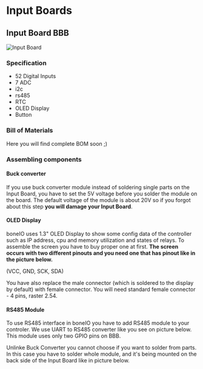 # Input Boards

## Input Board BBB

![Input Board](/img/input_board_text.jpg)

### Specification

- 52 Digital Inputs
- 7 ADC
- i2c
- rs485
- RTC
- OLED Display
- Button

### Bill of Materials

Here you will find complete BOM soon ;)

### Assembling components

#### Buck converter

If you use buck converter module instead of soldering single parts on the Input Board, you have to set the 5V voltage before you solder the module on the board. The default voltage of the module is about 20V so if you forgot about this step **you will damage your Input Board**.

<!-- ![lm2596](../_static/lm2596.jpg) -->

#### OLED Display

boneIO uses 1.3" OLED Display to show some config data of the controller such as IP address, cpu and memory utilization and states of relays.
To assemble the screen you have to buy proper one at first. **The screen occurs with two different pinouts and you need one that has pinout like in the picture below.**

<!-- ![OLED Front](../_static/oled_front.jpg) -->

(VCC, GND, SCK, SDA)

You have also replace the male connector (which is soldered to the display by default) with female connector. You will need standard female connector - 4 pins, raster 2.54.

<!-- ![OLED Back](../_static/oled_back.jpg) -->

#### RS485 Module

To use RS485 interface in boneIO you have to add RS485 module to your controler. We use UART to RS485 converter like you see on picture below. This module uses only two GPIO pins on BBB.

<!-- ![RS485 Module](../_static/rs485module.jpg) -->

Unlinke Buck Converter you cannot choose if you want to solder from parts. In this case you have to solder whole module, and it's being mounted on the back side of the Input Board like in picture below.

<!-- ![RS485 Install Point](../_static/rs485install.jpg) -->

###
